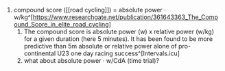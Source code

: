 1. compound score ([[road cycling]]) = absolute power · w/kg^[https://www.researchgate.net/publication/361643363_The_Compound_Score_in_elite_road_cycling]
	1. The compound score is absolute power (w) x relative power (w/kg) for a given duration (here 5 minutes). It has been found to be more predictive than 5m absolute or relative power alone of pro-continental U23 one day racing success^[Intervals.icu]
	2. what about absolute power · w/CdA (time trial)?